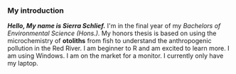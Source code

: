 ### My introduction

***Hello, My name is Sierra Schlief.*** I'm in the final year of my _Bachelors of Environmental Science (Hons.)._ My honors thesis is based on using the microchemistry of **otoliths** from fish to understand the anthropogenic pollution in the Red River. 
I am beginner to R and am excited to learn more. 
I am using Windows. 
I am on the market for a monitor. I currently only have my laptop.  

